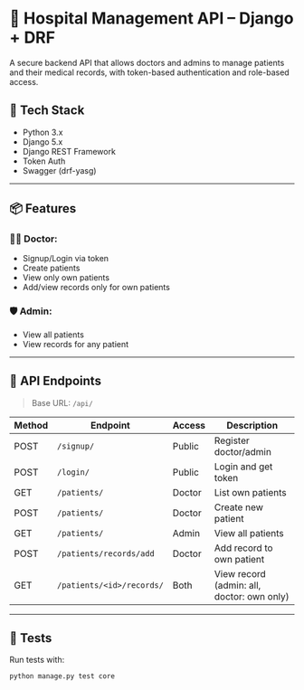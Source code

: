 # 🏥 Hospital Management API – Django + DRF

A secure backend API that allows doctors and admins to manage patients and their medical records, with token-based authentication and role-based access.

## 🔧 Tech Stack
- Python 3.x
- Django 5.x
- Django REST Framework
- Token Auth
- Swagger (drf-yasg)

---

## 📦 Features

### 👨‍⚕️ Doctor:
- Signup/Login via token
- Create patients
- View only own patients
- Add/view records only for own patients

### 🛡️ Admin:
- View all patients
- View records for any patient

---

## 🚀 API Endpoints

> Base URL: `/api/`

| Method | Endpoint                         | Access   | Description                          |
|--------|----------------------------------|----------|--------------------------------------|
| POST   | `/signup/`                       | Public   | Register doctor/admin                |
| POST   | `/login/`                        | Public   | Login and get token                  |
| GET    | `/patients/`                     | Doctor   | List own patients                    |
| POST   | `/patients/`                     | Doctor   | Create new patient                   |
| GET    | `/patients/`                     | Admin    | View all patients                    |
| POST   | `/patients/records/add`          | Doctor   | Add record to own patient            |
| GET    | `/patients/<id>/records/`        | Both     | View record (admin: all, doctor: own only) |

---

## 🧪 Tests

Run tests with:

```bash
python manage.py test core
